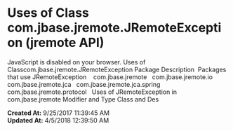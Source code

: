 # Uses of Class com.jbase.jremote.JRemoteException (jremote API)

JavaScript is disabled on your browser. Uses of Classcom.jbase.jremote.JRemoteException Package Description  Packages that use JRemoteException    com.jbase.jremote   com.jbase.jremote.io   com.jbase.jremote.jca   com.jbase.jremote.jca.spring   com.jbase.jremote.protocol   Uses of JRemoteException in com.jbase.jremote Modifier and Type Class and Des  

**Created At:** 9/25/2017 11:39:45 AM  
**Updated At:** 4/5/2018 12:39:50 AM  

